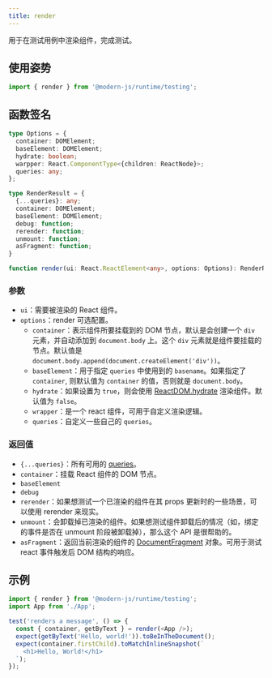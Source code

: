 ```yaml
---
title: render
---
```


用于在测试用例中渲染组件，完成测试。

## 使用姿势

```ts
import { render } from '@modern-js/runtime/testing';
```

## 函数签名

```ts
type Options = {
  container: DOMElement;
  baseElement: DOMElement;
  hydrate: boolean;
  warpper: React.ComponentType<{children: ReactNode}>;
  queries: any;
};

type RenderResult = {
  {...queries}: any;
  container: DOMElement;
  baseElement: DOMElement;
  debug: function;
  rerender: function;
  unmount: function;
  asFragment: function;
}

function render(ui: React.ReactElement<any>, options: Options): RenderResult;
```

### 参数

- `ui`：需要被渲染的 React 组件。
- `options`：render 可选配置。
  - `container`：表示组件所要挂载到的 DOM 节点，默认是会创建一个 `div` 元素，并自动添加到 `document.body` 上。这个 `div` 元素就是组件要挂载的节点。默认值是 `document.body.append(document.createElement('div'))`。
  - `baseElement`：用于指定 `queries` 中使用到的 `basename`。如果指定了 `container`, 则默认值为 `container` 的值，否则就是 `document.body`。
  - `hydrate`：如果设置为 `true`，则会使用 [ReactDOM.hydrate](https://reactjs.org/docs/react-dom.html#hydrate) 渲染组件。默认值为 `false`。
  - `wrapper`：是一个 react 组件，可用于自定义渲染逻辑。
  - `queries`：自定义一些自己的 `queries`。


### 返回值

- `{...queries}`：所有可用的 [queries](https://testing-library.com/docs/queries/about/)。
- `container`：挂载 React 组件的 DOM 节点。
- `baseElement`
- `debug`
- `rerender`：如果想测试一个已渲染的组件在其 props 更新时的一些场景，可以使用 rerender 来现实。
- `unmount`：会卸载掉已渲染的组件。如果想测试组件卸载后的情况（如，绑定的事件是否在 unmount 阶段被卸载掉），那么这个 API 是很帮助的。
- `asFragment`：返回当前渲染的组件的 [DocumentFragment](https://developer.mozilla.org/en-US/docs/Web/API/DocumentFragment) 对象。可用于测试 react 事件触发后 DOM 结构的响应。


## 示例

```ts
import { render } from '@modern-js/runtime/testing';
import App from './App';

test('renders a message', () => {
  const { container, getByText } = render(<App />);
  expect(getByText('Hello, world!')).toBeInTheDocument();
  expect(container.firstChild).toMatchInlineSnapshot(`
    <h1>Hello, World!</h1>
  `);
});
```
